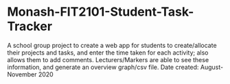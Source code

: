 # Monash-FIT2101-Student-Task-Tracker
A school group project to create a web app for students to create/allocate their projects and tasks, and enter the time taken for each activity; also allows them to add comments. Lecturers/Markers are able to see these information, and generate an overview graph/csv file.
Date created: August-November 2020
